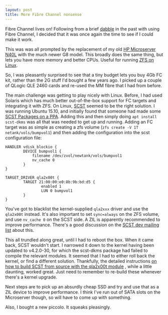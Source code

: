 ```yaml
---
layout: post
title: More Fibre Channel nonsense
---
```


Fibre Channel lives on! Following from a brief [dabble](https://www.growse.com/2011/02/10/disks-solaris-zfs-fibre-channel-comstar-crumpets-and-butter/) in the past with using Fibre Channel, I decided that it was once again the time to see if I could make it work.

This was was all prompted by the replacement of my old [HP Microserver N40L](http://n40l.wikia.com/wiki/HP_MicroServer_N40L_Wiki) with the much newer G8 model. This broadly does the same thing, but lets you have more memory and better CPUs. Useful for running [ZFS on Linux](http://zfsonlinux.org/). 

So, I was pleasantly surprised to see that a tiny budget lets you buy 4Gb FC kit, rather than the 2G stuff I'd bought a few years ago. I picked up a couple of QLogic QLE 2460 cards and re-used the MM fibre that I had from before.

The main challenge was getting to play nicely with Linux. Before, I had used Solaris which has much better out-of-the-box support for FC targets and integrating it with ZFS. On Linux, [SCST](http://scst.sourceforge.net/) seemed to be the right solution. I was running Ubuntu 15.10, and initially found that someone had made some [SCST Packages on a PPA](https://launchpad.net/~scst/+archive/ubuntu/3.1.x). Adding this and then simply doing `apt install scst-dkms` was all that was needed to get up and running. Adding an FC target was as simple as creating a zfs volume (`zfs create -V 1T netank/vols/bumpvol1`) and then adding the configuration into the scst configuration file:

    HANDLER vdisk_blockio {
            DEVICE bumpvol1 {
                filename /dev/zvol/newtank/vols/bumpvol1
                nv_cache 0
            }
    }

    TARGET_DRIVER qla2x00t {
            TARGET 21:00:00:e0:8b:9b:bd:d5 {
                    enabled 1
                    LUN 0 bumpvol1
            }
    }

You've got to blacklist the kernel-supplied `qla2xxx` driver and use the `qla2x00t` instead. It's also important to set `sync=always` on the ZFS volume, and use `nv_cache 0` on the SCST side. A ZIL is apparently recommended to improve performance. There's a good discussion on the [SCST dev mailing list](https://sourceforge.net/p/scst/mailman/scst-devel/thread/53110470.7030106@vlnb.net/) about this.

This all trundled along great, until I had to reboot the box. When it came back, SCST wouldn't start. I narrowed it down to the kernel having been updated to v4.2.0-30, for which the scst-dkms package had failed to compile the relevant modules. It seemed that I had to either roll back the kernel, or find a different solution. Thankfully, the detailed instructions [on how to build SCST from source with the qla2x00t module](http://scst.sourceforge.net/qla2x00t-howto.html) , while a little daunting, worked great. Just need to remember to re-build these whenever there's a kernel upgrade.

Next steps are to pick up an absurdly cheap SSD and try and use that as a ZIL device to improve performance. I think I've run out of SATA slots on the Microserver though, so will have to come up with something.

Also, I bought a new piccolo. It squeaks pleasingly.